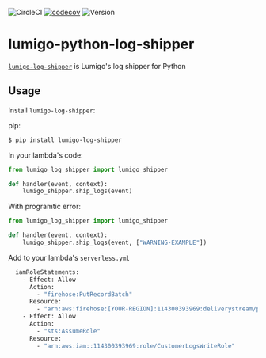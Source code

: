 ![CircleCI](https://circleci.com/gh/lumigo-io/lumigo-python-log-shipper/tree/master.svg?style=svg&circle-token=82bcda94717aed3dc5068e1643922ffc0ad039c6)
[![codecov](https://codecov.io/gh/lumigo-io/lumigo-python-log-shipper/branch/master/graph/badge.svg?token=jlGd29sam6)](https://codecov.io/gh/lumigo-io/lumigo-python-log-shipper)
![Version](https://badge.fury.io/py/lumigo-log-shipper.svg)
# lumigo-python-log-shipper

[`lumigo-log-shipper`](https://pypi.org/project/lumigo-log-shipper/) is Lumigo's log shipper for Python

## Usage 

Install `lumigo-log-shipper`:

pip: 
~~~bash
$ pip install lumigo-log-shipper
~~~

In your lambda's code: 
~~~python
from lumigo_log_shipper import lumigo_shipper

def handler(event, context):
    lumigo_shipper.ship_logs(event)
~~~

With programtic error:
~~~python
from lumigo_log_shipper import lumigo_shipper

def handler(event, context):
    lumigo_shipper.ship_logs(event, ["WARNING-EXAMPLE"])
~~~
Add to your lambda's `serverless.yml`
```bash
  iamRoleStatements:
    - Effect: Allow
      Action:
        - "firehose:PutRecordBatch"
      Resource:
        - "arn:aws:firehose:[YOUR-REGION]:114300393969:deliverystream/prod_logs-edge-stfl_customer-logs-firehose"
    - Effect: Allow
      Action:
        - "sts:AssumeRole"
      Resource:
        - "arn:aws:iam::114300393969:role/CustomerLogsWriteRole"
```
